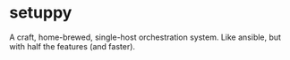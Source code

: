 # setuppy

A craft, home-brewed, single-host orchestration system. Like ansible, but with
half the features (and faster).

